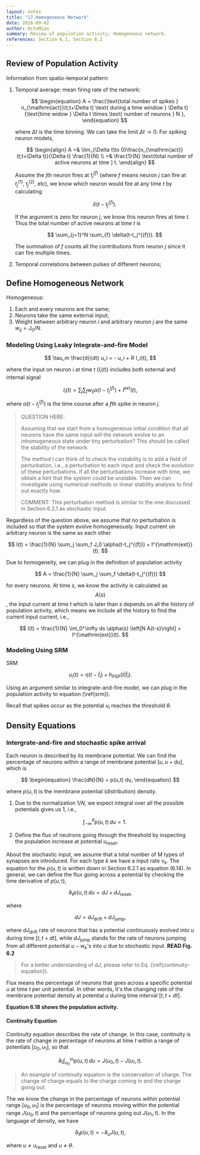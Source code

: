 ```yaml
---
layout: notes
title: "17.Homogeneous Network"
date: 2016-09-02
author: OctoMiao
summary: Review of population activity; Homogeneous network.
references: Section 6.1, Section 6.2
---
```



## Review of Population Activity

Information from spatio-temporal pattern:

1. Temporal average: mean firing rate of the network:

   $$
   \begin{equation}
   A = \frac{\text{total number of spikes } n_{\mathrm{act}}(t;t+\Delta t) \text{ during a time window } \Delta t}{\text{time widow } \Delta t \times \text{ number of neurons } N },
   \end{equation}
   $$

   where $\Delta t$ is the time binning. We can take the limit $\Delta t\to 0$. For spiking neuron models,

   $$
   \begin{align}
   A =& \lim_{\Delta t\to 0}\frac{n_{\mathrm{act}}(t;t+\Delta t)}{\Delta t} \frac{1}{N} \\
   =& \frac{1}{N} \text{total number of active neurons at time } t.
   \end{align}
   $$

   Assume the $j$th neuron fires at $t_j^{(f)}$ (where $f$ means neuron $j$ can fire at $t_j^{(1)}$, $t_j^{(2)}$, etc), we know which neuron would fire at any time $t$ by calculating

   $$
   \delta(t-t_j^{(f)}).
   $$

   If the argument is zero for neuron $j$, we know this neuron fires at time $t$. Thus the total number of active neurons at time $t$ is

   $$
   \sum_{j=1}^N \sum_{f} \delta(t-t_j^{(f)}).
   $$

   The summation of $f$ counts all the contributions from neuron $j$ since it can fire multiple times.

2. Temporal correlations between pulses of different neurons;

## Define Homogeneous Network

Homogeneous:

1. Each and every neurons are the same;
2. Neurons take the same external input;
3. Weight between arbitrary neuron $i$ and arbitrary neuron $j$ are the same $w_{ij}=J_0/N$.



### Modeling Using Leaky Integrate-and-fire Model

$$
\tau_m \frac{d}{dt} u_i = - u_i + R I_i(t),
$$

where the input on neuron $i$ at time $t$ ($I_i(t)$) includes both external and internal signal

$$
I_i(t) = \sum_j \sum_f w_{ij} \alpha(t-t_j^{(f)}) + I^{\mathrm{ext}}(t),
$$

where $\alpha(t-t_j^{(f)})$ is the time course after a $f$th spike in neuron $j$.


> QUESTION HERE:
>
> Assuming that we start from a homogeneous initial condition that all neurons have the same input will the network evolve to an inhomogeneous state under tiny perturbation? This should be called the stability of the network.
>
> The method I can think of to check the instability is to add a field of perturbation, i.e., a perturbation to each input and check the evolution of these perturbations. If all the perturbations increase with time, we obtain a hint that the system could be unstable. Then we can investigate using numerical methods or linear stability analysis to find out exactly how.
>
> COMMENT: This perturbation method is similar to the one discussed in Section 6.2.1 as stochastic input.

Regardless of the question above, we assume that no perturbation is included so that the system evolve homogeneously. Input current on arbitrary neuron is the same as each other

$$
I(t) = \frac{1}{N} \sum_j \sum_f J_0 \alpha(t-t_j^{(f)}) + I^{\mathrm{ext}}(t).
$$

Due to homogeneity, we can plug in the definition of population activity

$$
A = \frac{1}{N} \sum_j \sum_f \delta(t-t_j^{(f)})
$$

for every neurons. At time $s$, we know the activity is calculated as $$A(s)$$, the input current at time $t$ which is later than $s$ depends on all the history of population activity, which means we include all the history to find the current input current, i.e.,

$$
I(t) = \frac{1}{N} \int_0^\infty ds \alpha(s) \left[N A(t-s)\right] + I^{\mathrm{ext}}(t).
$$

### Modeling Using SRM

SRM

$$
\begin{equation}
u_i(t) = \eta(t-\hat t_i) + h_{\mathrm{PSP}}(t\vert \hat t_i)\label{srm}.
\end{equation}
$$

Using an argument similar to integrate-and-fire model, we can plug in the population activity to equation (\ref{srm}).

Recall that spikes occur as the potential $u_i$ reaches the threshold $\theta$.



## Density Equations


### Intergrate-and-fire and stochastic spike arrival

Each neuron is described by its membrane potential. We can find the percentage of neurons within a range of membrane potential $[u,u+du]$, which is

$$
\begin{equation}
\frac{dN}{N} = p(u,t) du,
\end{equation}
$$

where $p(u,t)$ is the membrane potential (distribution) density.


1. Due to the normalization $1/N$, we expect integral over all the possible potentials gives us 1, i.e.,

   $$
   \begin{equation}
   \int_{-\infty}^\theta p(u,t)\,du = 1.
   \end{equation}
   $$
2. Define the flux of neutrons going through the threshold by inspecting the population increase at potential $u_{\mathrm{reset}}$.


About the stochastic input, we assume that a total number of M types of synapses are introduced. For each type $k$ we have a input rate $\nu_k$. The equation for the $p(u,t)$ is written down in Section 6.2.1 as equation (6.14). In general, we can define the flux going across a potential by checking the time derivative of $p(u,t)$,

$$
\begin{equation}
\partial_t p(u,t) \,du = dJ + dJ_{\mathrm{reset}},
\end{equation}
$$

where

$$
dJ = dJ_{\mathrm{drift}} + dJ_{\mathrm{jump}},
$$

where $dJ_{\mathrm{drift}}$ rate of neurons that has a potential continuously evolved into $u$ during time $[t,t+dt]$, while $dJ_{\mathrm{jump}}$ stands for the rate of neurons jumping from all different potential $u-w_k$'s into $u$ due to stochastic input. **READ Fig. 6.2**

> For a better understanding of $dJ$, please refer to Eq. (\ref{continuity-equation}).

Flux means the percentage of neurons that goes across a specific potential $u$ at time $t$ per unit potential. In other words, it's the changing rate of the membrane potential density at potential $u$ during time interval $[t,t+dt]$.

**Equation 6.18 shows the population activity.**


#### Continuity Equation

Continuity equation describes the rate of change. In this case, continuity is the rate of change in percentage of neurons at time $t$ within a range of potentials $[u_0,u_1]$, so that

$$
\begin{equation}
\partial_t \int_{u_0}^{u_1} p(u,t)\,du = J(u_0,t) - J(u_1,t).
\label{continuity-equation}
\end{equation}
$$

> An example of continuity equation is the conservation of charge. The change of charge equals to the charge coming in and the charge going out.

The we know the change in the percentage of neurons within potential range $[u_0,u_1]$ is the percentage of neurons moving within the potential range $J(u_0,t)$ and the percentage of neurons going out $J(u_1,t)$. In the language of density, we have

$$
\begin{equation}
\partial_t p(u,t) = - \partial_u J(u,t),
\end{equation}
$$

where $u\neq u_{\mathrm{reset}}$ and $u\neq \theta$.
